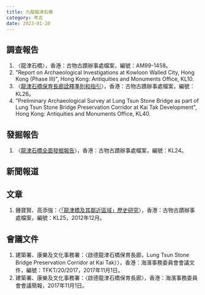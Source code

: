 ```yaml
---
title: 九龍龍津石橋
category: 考古
date: 2023-01-20
---
```

## 調查報告
1. 〈龍津石橋〉，香港：古物古蹟辦事處檔案，編號：AM99-1458。
2. "Report on Archaeological Investigations at Kowloon Walled City, Hong Kong (Phase Ⅲ)", Hong Kong: Antiquities and Monuments Office, KL10.
3. 〈[龍津石橋保育長廊詮釋準則和指引](https://www.amo.gov.hk/filemanager/amo/common/form/20130824_ltsb_preservation_corridor.pdf)〉，香港：古物古蹟辦事處檔案，編號：KL26。
4. "Preliminary Archaeological Survey at Lung Tsun Stone Bridge as part of Lung Tsun Stone Bridge Preservation Corridor at Kai Tak Development", Hong Kong: Antiquities and Monuments Office, KL40.
## 發掘報告
1. 〈[龍津石橋全面發掘報告](https://www.amo.gov.hk/filemanager/amo/common/form/Lung_Tsun_Stone_Bridge_Remnants.pdf)〉，香港：古物古蹟辦事處檔案，編號：KL24。
## 新聞報道
## 文章
1. 鍾寶賢、高添強：〈[「龍津橋及其鄰近區域」歷史研究](https://www.amo.gov.hk/filemanager/amo/common/form/research_ltsb_surrounding_final.pdf)〉，香港：古物古蹟辦事處檔案，編號：KL25，2012年12月。
## 會議文件
1. 建築署、康樂及文化事務署：〈啟德龍津石橋保育長廊，Lung Tsun Stone Bridge Preservation Corridor at Kai Tak）〉，香港：海濱事務委員會會議文件，編號：TFKT/20/2017，2017年11月1日。
2. 建築署、康樂及文化事務署：〈啟德龍津石橋保育長廊〉，香港：海濱事務委員會會議簡報，2017年11月1日。